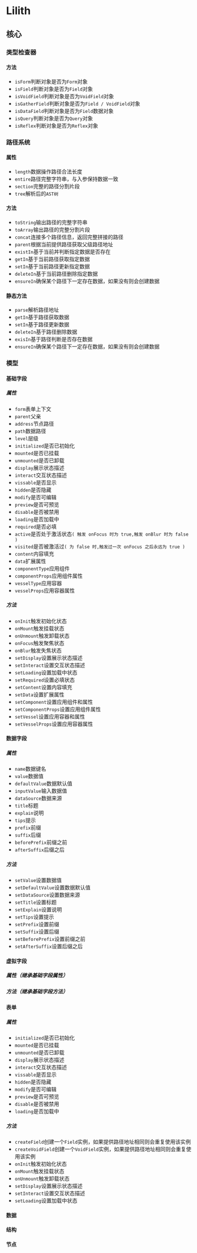 # Lilith

## 核心

### 类型检查器

#### 方法

* `isForm`判断对象是否为`Form`对象
* `isField`判断对象是否为`Field`对象
* `isVoidField`判断对象是否为`VoidField`对象
* `isGatherField`判断对象是否为`Field / VoidField`对象
* `isDataField`判断对象是否为`Field`数据对象
* `isQuery`判断对象是否为`Query`对象
* `isReflex`判断对象是否为`Reflex`对象

### 路径系统

#### 属性

* `length`数据操作路径合法长度
* `entire`路径完整字符串，与入参保持数据一致
* `section`完整的路径分割片段
* `tree`解析后的`AST树`

#### 方法

* `toString`输出路径的完整字符串
* `toArray`输出路径的完整分割片段
* `concat`连接多个路径信息，返回完整拼接的路径
* `parent`根据当前提供路径获取父级路径地址
* `existIn`基于当前丼判断指定数据是否存在
* `getIn`基于当前路径获取指定数据
* `setIn`基于当前路径更新指定数据
* `deleteIn`基于当前路径删除指定数据
* `ensureIn`确保某个路径下一定存在数据，如果没有则会创建数据

#### 静态方法

* `parse`解析路径地址
* `getIn`基于路径获取数据
* `setIn`基于路径更新数据
* `deleteIn`基于路径删除数据
* `exisIn`基于路径判断是否存在数据
* `ensureIn`确保某个路径下一定存在数据，如果没有则会创建数据

### 模型

#### 基础字段

##### 属性

* `form`表单上下文
* `parent`父亲
* `address`节点路径
* `path`数据路径
* `level`层级
* `initialized`是否已初始化
* `mounted`是否已挂载
* `unmounted`是否已卸载
* `display`展示状态描述
* `interact`交互状态描述
* `vissable`是否显示
* `hidden`是否隐藏
* `modify`是否可编辑
* `preview`是否可预览
* `disable`是否被禁用
* `loading`是否加载中
* `required`是否必填
* `active`是否处于激活状态`( 触发 onFocus 时为 true,触发 onBlur 时为 false )`
* `visited`是否被激活过`( 为 false 时,触发过一次 onFocus 之后永远为 true )`
* `content`内容填充
* `data`扩展属性
* `componentType`应用组件
* `componentProps`应用组件属性
* `vesselType`应用容器
* `vesselProps`应用容器属性

##### 方法

* `onInit`触发初始化状态
* `onMount`触发挂载状态
* `onUnmount`触发卸载状态
* `onFocus`触发聚焦状态
* `onBlur`触发失焦状态
* `setDisplay`设置展示状态描述
* `setInteract`设置交互状态描述
* `setLoading`设置加载中状态
* `setRequired`设置必填状态
* `setContent`设置内容填充
* `setData`设置扩展属性
* `setComponent`设置应用组件和属性
* `setComponentProps`设置应用组件属性
* `setVessel`设置应用容器和属性
* `setVesselProps`设置应用容器属性

#### 数据字段

##### 属性

* `name`数据键名
* `value`数据值
* `defaultValue`数据默认值
* `inputValue`输入数据值
* `dataSource`数据来源
* `title`标题
* `explain`说明
* `tips`提示
* `prefix`前缀
* `suffix`后缀
* `beforePrefix`前缀之前
* `afterSuffix`后缀之后

##### 方法

* `setValue`设置数据值
* `setDefaultValue`设置数据默认值
* `setDataSource`设置数据来源
* `setTitle`设置标题
* `setExplain`设置说明
* `setTips`设置提示
* `setPrefix`设置前缀
* `setSuffix`设置后缀
* `setBeforePrefix`设置前缀之前
* `setAfterSuffix`设置后缀之后

#### 虚拟字段

##### 属性（继承基础字段属性）

##### 方法（继承基础字段方法）

#### 表单

##### 属性

* `initialized`是否已初始化
* `mounted`是否已挂载
* `unmounted`是否已卸载
* `display`展示状态描述
* `interact`交互状态描述
* `vissable`是否显示
* `hidden`是否隐藏
* `modify`是否可编辑
* `preview`是否可预览
* `disable`是否被禁用
* `loading`是否加载中

##### 方法

* `createField`创建一个`Field`实例，如果提供路径地址相同则会重复使用该实例
* `createVoidField`创建一个`VoidField`实例，如果提供路径地址相同则会重复使用该实例
* `onInit`触发初始化状态
* `onMount`触发挂载状态
* `onUnmount`触发卸载状态
* `setDisplay`设置展示状态描述
* `setInteract`设置交互状态描述
* `setLoading`设置加载中状态

#### 数据

#### 结构

#### 节点

